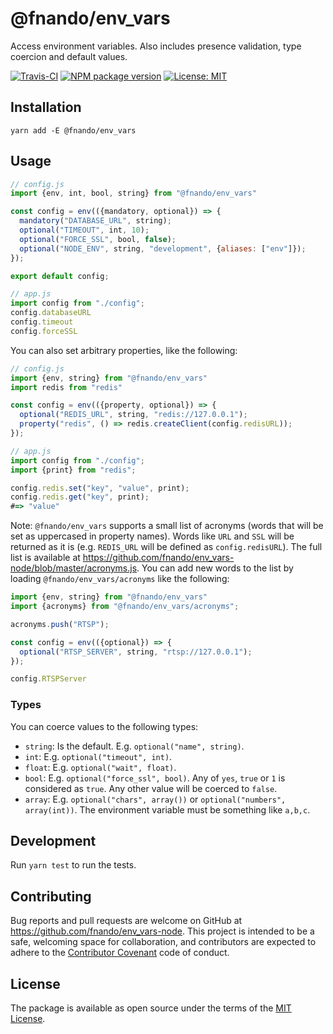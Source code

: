# @fnando/env_vars

Access environment variables. Also includes presence validation, type coercion and default values.

[![Travis-CI](https://travis-ci.org/fnando/env_vars-node.svg)](https://travis-ci.org/fnando/env_vars-node)
[![NPM package version](https://img.shields.io/npm/v/@fnando/env_vars.svg)](https://www.npmjs.com/package/@fnando/env_vars)
[![License: MIT](https://img.shields.io/npm/l/@fnando/env_vars.svg)](https://tldrlegal.com/license/mit-license)

## Installation

```
yarn add -E @fnando/env_vars
```

## Usage

```js
// config.js
import {env, int, bool, string} from "@fnando/env_vars"

const config = env(({mandatory, optional}) => {
  mandatory("DATABASE_URL", string);
  optional("TIMEOUT", int, 10);
  optional("FORCE_SSL", bool, false);
  optional("NODE_ENV", string, "development", {aliases: ["env"]});
});

export default config;

// app.js
import config from "./config";
config.databaseURL
config.timeout
config.forceSSL
```

You can also set arbitrary properties, like the following:

```js
// config.js
import {env, string} from "@fnando/env_vars"
import redis from "redis"

const config = env(({property, optional}) => {
  optional("REDIS_URL", string, "redis://127.0.0.1");
  property("redis", () => redis.createClient(config.redisURL));
});

// app.js
import config from "./config";
import {print} from "redis";

config.redis.set("key", "value", print);
config.redis.get("key", print);
#=> "value"
```

Note: `@fnando/env_vars` supports a small list of acronyms (words that will be set as uppercased in property names). Words like `URL` and `SSL` will be returned as it is (e.g. `REDIS_URL` will be defined as `config.redisURL`). The full list is available at <https://github.com/fnando/env_vars-node/blob/master/acronyms.js>. You can add new words to the list by loading `@fnando/env_vars/acronyms` like the following:

```js
import {env, string} from "@fnando/env_vars"
import {acronyms} from "@fnando/env_vars/acronyms";

acronyms.push("RTSP");

const config = env(({optional}) => {
  optional("RTSP_SERVER", string, "rtsp://127.0.0.1");
});

config.RTSPServer
```

### Types

You can coerce values to the following types:

- `string`: Is the default. E.g. `optional("name", string)`.
- `int`: E.g. `optional("timeout", int)`.
- `float`: E.g. `optional("wait", float)`.
- `bool`: E.g. `optional("force_ssl", bool)`. Any of `yes`, `true` or `1` is considered as `true`. Any other value will be coerced to `false`.
- `array`: E.g. `optional("chars", array())` or `optional("numbers", array(int))`. The environment variable must be something like `a,b,c`.

## Development

Run `yarn test` to run the tests.

## Contributing

Bug reports and pull requests are welcome on GitHub at https://github.com/fnando/env_vars-node. This project is intended to be a safe, welcoming space for collaboration, and contributors are expected to adhere to the [Contributor Covenant](contributor-covenant.org) code of conduct.

## License

The package is available as open source under the terms of the [MIT License](http://opensource.org/licenses/MIT).
